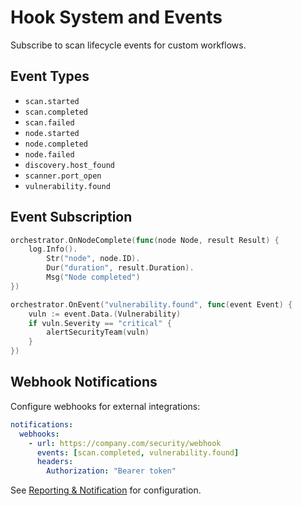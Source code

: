 # Hook System and Events

Subscribe to scan lifecycle events for custom workflows.

## Event Types

- `scan.started`
- `scan.completed`
- `scan.failed`
- `node.started`
- `node.completed`
- `node.failed`
- `discovery.host_found`
- `scanner.port_open`
- `vulnerability.found`

## Event Subscription

```go
orchestrator.OnNodeComplete(func(node Node, result Result) {
    log.Info().
        Str("node", node.ID).
        Dur("duration", result.Duration).
        Msg("Node completed")
})

orchestrator.OnEvent("vulnerability.found", func(event Event) {
    vuln := event.Data.(Vulnerability)
    if vuln.Severity == "critical" {
        alertSecurityTeam(vuln)
    }
})
```

## Webhook Notifications

Configure webhooks for external integrations:

```yaml
notifications:
  webhooks:
    - url: https://company.com/security/webhook
      events: [scan.completed, vulnerability.found]
      headers:
        Authorization: "Bearer token"
```

See [Reporting & Notification](/concepts/scan-pipeline#stage-8-reporting--notification) for configuration.
